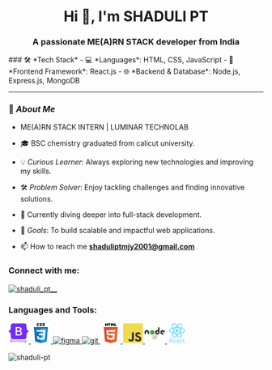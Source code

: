 <h1 align="center">Hi 👋, I'm SHADULI PT</h1>
<h3 align="center">A passionate ME(A)RN STACK developer from India</h3>
### 🛠 *Tech Stack*
- 💻 *Languages*: HTML, CSS, JavaScript  
- 🌟 *Frontend Framework*: React.js  
- 🌐 *Backend & Database*: Node.js, Express.js, MongoDB  

---

### 🌟 *About Me* 
-  ME(A)RN STACK INTERN | LUMINAR TECHNOLAB
- 🎓 BSC chemistry graduated from calicut university.
- 💡 *Curious Learner*: Always exploring new technologies and improving my skills.  
- 🛠 *Problem Solver*: Enjoy tackling challenges and finding innovative solutions.  
- 🌱 Currently diving deeper into full-stack development.  
- 🎯 *Goals*: To build scalable and impactful web applications.

- 📫 How to reach me **shaduliptmjy2001@gmail.com**

<h3 align="left">Connect with me:</h3>
<p align="left">
<a href="https://instagram.com/shaduli_pt__" target="blank"><img align="center" src="https://raw.githubusercontent.com/rahuldkjain/github-profile-readme-generator/master/src/images/icons/Social/instagram.svg" alt="shaduli_pt__" height="30" width="40" /></a>
</p>

<h3 align="left">Languages and Tools:</h3>
<p align="left"> <a href="https://getbootstrap.com" target="_blank" rel="noreferrer"> <img src="https://raw.githubusercontent.com/devicons/devicon/master/icons/bootstrap/bootstrap-plain-wordmark.svg" alt="bootstrap" width="40" height="40"/> </a> <a href="https://www.w3schools.com/css/" target="_blank" rel="noreferrer"> <img src="https://raw.githubusercontent.com/devicons/devicon/master/icons/css3/css3-original-wordmark.svg" alt="css3" width="40" height="40"/> </a> <a href="https://www.figma.com/" target="_blank" rel="noreferrer"> <img src="https://www.vectorlogo.zone/logos/figma/figma-icon.svg" alt="figma" width="40" height="40"/> </a> <a href="https://git-scm.com/" target="_blank" rel="noreferrer"> <img src="https://www.vectorlogo.zone/logos/git-scm/git-scm-icon.svg" alt="git" width="40" height="40"/> </a> <a href="https://www.w3.org/html/" target="_blank" rel="noreferrer"> <img src="https://raw.githubusercontent.com/devicons/devicon/master/icons/html5/html5-original-wordmark.svg" alt="html5" width="40" height="40"/> </a> <a href="https://developer.mozilla.org/en-US/docs/Web/JavaScript" target="_blank" rel="noreferrer"> <img src="https://raw.githubusercontent.com/devicons/devicon/master/icons/javascript/javascript-original.svg" alt="javascript" width="40" height="40"/> </a> <a href="https://nodejs.org" target="_blank" rel="noreferrer"> <img src="https://raw.githubusercontent.com/devicons/devicon/master/icons/nodejs/nodejs-original-wordmark.svg" alt="nodejs" width="40" height="40"/> </a> <a href="https://reactjs.org/" target="_blank" rel="noreferrer"> <img src="https://raw.githubusercontent.com/devicons/devicon/master/icons/react/react-original-wordmark.svg" alt="react" width="40" height="40"/> </a> </p>

<p><img align="center" src="https://github-readme-stats.vercel.app/api/top-langs?username=shaduli-pt&show_icons=true&locale=en&layout=compact" alt="shaduli-pt" /></p>
